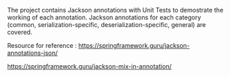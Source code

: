 
The project contains Jackson annotations with Unit Tests to demostrate the working of each annotation. 
Jackson annotations for each category (common, serialization-specific, deserialization-specific, general) are covered.


Resource for reference : 
https://springframework.guru/jackson-annotations-json/ 

https://springframework.guru/jackson-mix-in-annotation/
